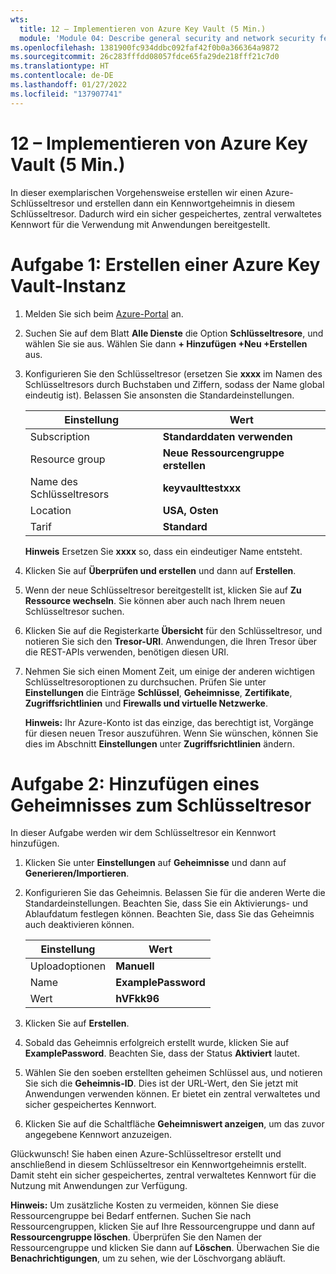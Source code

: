 ```yaml
---
wts:
  title: 12 – Implementieren von Azure Key Vault (5 Min.)
  module: 'Module 04: Describe general security and network security features'
ms.openlocfilehash: 1381900fc934ddbc092faf42f0b0a366364a9872
ms.sourcegitcommit: 26c283fffdd08057fdce65fa29de218fff21c7d0
ms.translationtype: HT
ms.contentlocale: de-DE
ms.lasthandoff: 01/27/2022
ms.locfileid: "137907741"
---
```

# <a name="12---implement-azure-key-vault-5-min"></a>12 – Implementieren von Azure Key Vault (5 Min.)

In dieser exemplarischen Vorgehensweise erstellen wir einen Azure-Schlüsseltresor und erstellen dann ein Kennwortgeheimnis in diesem Schlüsseltresor. Dadurch wird ein sicher gespeichertes, zentral verwaltetes Kennwort für die Verwendung mit Anwendungen bereitgestellt.

# <a name="task-1-create-an-azure-key-vault"></a>Aufgabe 1: Erstellen einer Azure Key Vault-Instanz 

1. Melden Sie sich beim [Azure-Portal](https://portal.azure.com) an.

2. Suchen Sie auf dem Blatt **Alle Dienste** die Option **Schlüsseltresore**, und wählen Sie sie aus. Wählen Sie dann **+ Hinzufügen +Neu +Erstellen** aus.

3. Konfigurieren Sie den Schlüsseltresor (ersetzen Sie **xxxx** im Namen des Schlüsseltresors durch Buchstaben und Ziffern, sodass der Name global eindeutig ist). Belassen Sie ansonsten die Standardeinstellungen.

    | Einstellung | Wert | 
    | --- | --- |
    | Subscription | **Standarddaten verwenden** |
    | Resource group | **Neue Ressourcengruppe erstellen** |
    | Name des Schlüsseltresors | **keyvaulttestxxx** |
    | Location | **USA, Osten** |
    | Tarif | **Standard** |
    
    **Hinweis** Ersetzen Sie **xxxx** so, dass ein eindeutiger Name entsteht.
4. Klicken Sie auf **Überprüfen und erstellen** und dann auf **Erstellen**. 

5. Wenn der neue Schlüsseltresor bereitgestellt ist, klicken Sie auf **Zu Ressource wechseln**. Sie können aber auch nach Ihrem neuen Schlüsseltresor suchen. 

6. Klicken Sie auf die Registerkarte **Übersicht** für den Schlüsseltresor, und notieren Sie sich den **Tresor-URI**. Anwendungen, die Ihren Tresor über die REST-APIs verwenden, benötigen diesen URI.

7. Nehmen Sie sich einen Moment Zeit, um einige der anderen wichtigen Schlüsseltresoroptionen zu durchsuchen. Prüfen Sie unter **Einstellungen** die Einträge **Schlüssel**, **Geheimnisse**, **Zertifikate**, **Zugriffsrichtlinien** und **Firewalls und virtuelle Netzwerke**.

    **Hinweis:** Ihr Azure-Konto ist das einzige, das berechtigt ist, Vorgänge für diesen neuen Tresor auszuführen. Wenn Sie wünschen, können Sie dies im Abschnitt **Einstellungen** unter **Zugriffsrichtlinien** ändern.

# <a name="task-2-add-a-secret-to-the-key-vault"></a>Aufgabe 2: Hinzufügen eines Geheimnisses zum Schlüsseltresor
        
In dieser Aufgabe werden wir dem Schlüsseltresor ein Kennwort hinzufügen. 

1. Klicken Sie unter **Einstellungen** auf **Geheimnisse** und dann auf **Generieren/Importieren**.

2. Konfigurieren Sie das Geheimnis. Belassen Sie für die anderen Werte die Standardeinstellungen. Beachten Sie, dass Sie ein Aktivierungs- und Ablaufdatum festlegen können. Beachten Sie, dass Sie das Geheimnis auch deaktivieren können.

    | Einstellung | Wert | 
    | --- | --- |
    | Uploadoptionen | **Manuell** |
    | Name | **ExamplePassword** |
    | Wert | **hVFkk96** |

3. Klicken Sie auf **Erstellen**.

4. Sobald das Geheimnis erfolgreich erstellt wurde, klicken Sie auf **ExamplePassword**. Beachten Sie, dass der Status **Aktiviert** lautet.

5. Wählen Sie den soeben erstellten geheimen Schlüssel aus, und notieren Sie sich die **Geheimnis-ID**. Dies ist der URL-Wert, den Sie jetzt mit Anwendungen verwenden können. Er bietet ein zentral verwaltetes und sicher gespeichertes Kennwort. 

6. Klicken Sie auf die Schaltfläche **Geheimniswert anzeigen**, um das zuvor angegebene Kennwort anzuzeigen.


Glückwunsch! Sie haben einen Azure-Schlüsseltresor erstellt und anschließend in diesem Schlüsseltresor ein Kennwortgeheimnis erstellt. Damit steht ein sicher gespeichertes, zentral verwaltetes Kennwort für die Nutzung mit Anwendungen zur Verfügung.

**Hinweis:** Um zusätzliche Kosten zu vermeiden, können Sie diese Ressourcengruppe bei Bedarf entfernen. Suchen Sie nach Ressourcengruppen, klicken Sie auf Ihre Ressourcengruppe und dann auf **Ressourcengruppe löschen**. Überprüfen Sie den Namen der Ressourcengruppe und klicken Sie dann auf **Löschen**. Überwachen Sie die **Benachrichtigungen**, um zu sehen, wie der Löschvorgang abläuft.
